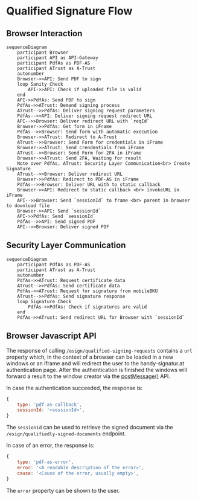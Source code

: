 # Qualified Signature Flow

## Browser Interaction
```mermaid
sequenceDiagram
    participant Browser
    participant API as API-Gateway
    participant PdfAs as PDF-AS
    participant ATrust as A-Trust
    autonumber
    Browser->>API: Send PDF to sign
    loop Sanity Check
        API->>API: Check if uploaded file is valid
    end
    API->>PdfAs: Send PDF to sign
    PdfAs->>ATrust: Demand signing process
    ATrust-->>PdfAs: Deliver signing request parameters
    PdfAs-->>API: Deliver signing request redirect URL
    API-->>Browser: Deliver redirect URL with `reqId`
    Browser->>PdfAs: Get form in iFrame
    PdfAs-->>Browser: Send form with automatic execution
    Browser->>ATrust: Redirect to A-Trust
    ATrust-->>Browser: Send Form for credentials in iFrame
    Browser->>ATrust: Send crendentials from iFrame
    ATrust-->>Browser: Send Form for 2FA in iFrame
    Browser->>ATrust: Send 2FA, Waiting for result
    Note over PdfAs, ATrust: Security Layer Communication<br> Create Signature
    ATrust-->>Browser: Deliver redirect URL
    Browser->>PdfAs: Redirect to PDF-AS in iFrame
    PdfAs-->>Browser: Deliver URL with to static callback
    Browser->>API: Redirect to static callback <br> invokeURL in iFrame
    API-->>Browser: Send `sessionId` to frame <br> parent in browser to download file
    Browser->>API: Send `sessionId`
    API->>PdfAs: Send `sessionId`
    PdfAs-->>API: Send signed PDF
    API-->>Browser: Deliver signed PDF
```

## Security Layer Communication
```mermaid
sequenceDiagram
    participant PdfAs as PDF-AS
    participant ATrust as A-Trust
    autonumber
    PdfAs->>ATrust: Request certificate data
    ATrust-->>PdfAs: Send certificate data
    PdfAs->>ATrust: Request for signature from mobileBKU
    ATrust-->>PdfAs: Send signature response
    loop Signature Check
        PdfAs->>PdfAs: Check if signatures are valid
    end
    PdfAs->>ATrust: Send redirect URL for Browser with `sessionId`
```

## Browser Javascript API

The response of calling `/esign/qualified-signing-requests` contains a `url`
property which, in the context of a browser can be loaded in a new windows or an
iframe and will redirect the user to the handy-signatur.at authentication page.
After the authentication is finished the windows will forward a result to the
window creator via the
[postMessage()](https://developer.mozilla.org/en-US/docs/Web/API/Window/postMessage)
API.

In case the authentication succeeded, the response is:

```js
{
    type: 'pdf-as-callback',
    sessionId: '<sessionId>',
}
```

The `sessionId` can be used to retrieve the signed document via the
`/esign/qualifiedly-signed-documents` endpoint.

In case of an error, the response is:

```js
{
    type: 'pdf-as-error',
    error: '<A readable description of the error>',
    cause: '<Cause of the error, usually empty>',
}
```

The `error` property can be shown to the user.
